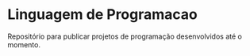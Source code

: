 # Linguagem de Programacao
 Repositório para publicar projetos de programação desenvolvidos até o momento.
